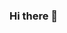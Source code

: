 ### Hi there 👋

<!--
**rafael199610222/rafael199610222** is a ✨ _special_ ✨ repository because its `README.md` (this file) appears on your GitHub profile.

Here are some ideas to get you started:

- 🔭 I’m currently working on ...
- 🌱 I’m currently learning ...
- 👯 I’m looking to collaborate on ...
- 🤔 I’m looking for help with ...
- 💬 Ask me about ...
- 📫 How to reach me: ...
- 😄 Pronouns: ...![3eee0b_4c0b4d2c5e9d4c5f84473048443b358b_mv2](https://user-images.githubusercontent.com/115857204/207455830-04206d69-1a1d-45b2-80d9-fbf84cd722ff.gif)

- ⚡ Fun fact: ...
-->
